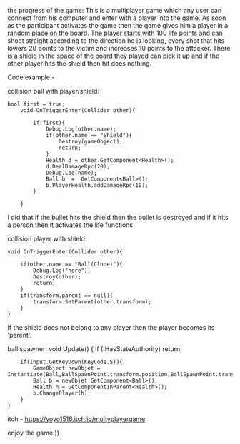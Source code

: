 the progress of the game:
This is a multiplayer game which any user can connect from his computer and enter with a player into the game.
As soon as the participant activates the game then the game gives him a player in a random place on the board.
The player starts with 100 life points and can shoot straight according to the direction he is looking, every shot that hits lowers 20 points to the victim and increases 10 points to the attacker.
There is a shield in the space of the board they played can pick it up and if the other player hits the shield then hit does nothing.

Code example - 

collision ball with player/shield:
  
    bool first = true;
        void OnTriggerEnter(Collider other){
            
            if(first){
                Debug.Log(other.name);
                if(other.name == "Shield"){
                    Destroy(gameObject);
                    return;
                }
                Health d = other.GetComponent<Health>();
                d.DealDamageRpc(20);
                Debug.Log(name);
                Ball b  =  GetComponent<Ball>();
                b.PlayerHealth.addDamageRpc(10);
            }
        
        }
I did that if the bullet hits the shield then the bullet is destroyed and if it hits a person then it activates the life functions

collision player with shield:

    void OnTriggerEnter(Collider other){

        if(other.name == "Ball(Clone)"){
            Debug.Log("here");
            Destroy(other);
            return;
        }
        if(transform.parent == null){
            transform.SetParent(other.transform);
        }
    }
If the shield does not belong to any player then the player becomes its 'parent'.

ball spawner:
 void Update()
    {
        if (!HasStateAuthority)  return;

        if(Input.GetKeyDown(KeyCode.S)){
            GameObject newObjet = Instantiate(Ball,BallSpawnPoint.transform.position,BallSpawnPoint.transform.rotation);
            Ball b = newObjet.GetComponent<Ball>();
            Health h = GetComponentInParent<Health>();
            b.ChangePlayer(h);
        }
    }

itch - https://yoyo1516.itch.io/multyplayergame

enjoy the game:))
